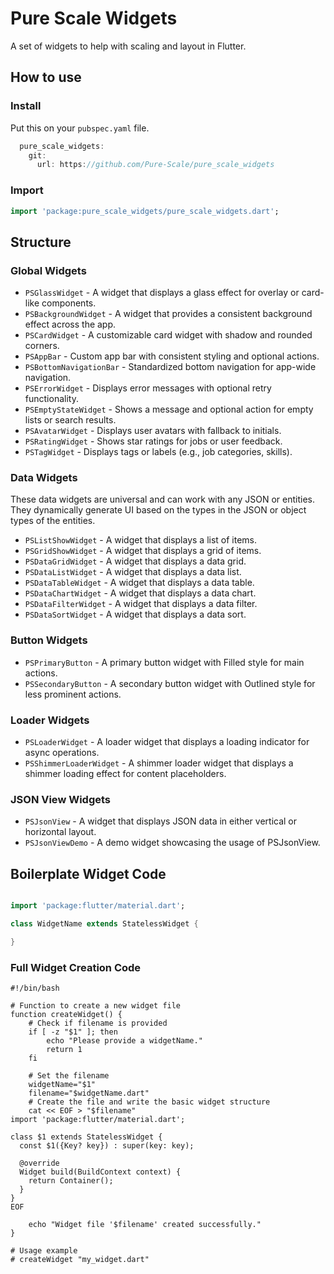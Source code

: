 # Pure Scale Widgets

A set of widgets to help with scaling and layout in Flutter.

## How to use

### Install
Put this on your `pubspec.yaml` file.

```Dart
  pure_scale_widgets:
    git:
      url: https://github.com/Pure-Scale/pure_scale_widgets
```

### Import

```Dart
import 'package:pure_scale_widgets/pure_scale_widgets.dart';
```

## Structure

### Global Widgets
 
- `PSGlassWidget` - A widget that displays a glass effect for overlay or card-like components.
- `PSBackgroundWidget` - A widget that provides a consistent background effect across the app.
- `PSCardWidget` - A customizable card widget with shadow and rounded corners.
- `PSAppBar` - Custom app bar with consistent styling and optional actions.
- `PSBottomNavigationBar` - Standardized bottom navigation for app-wide navigation.
- `PSErrorWidget` - Displays error messages with optional retry functionality.
- `PSEmptyStateWidget` - Shows a message and optional action for empty lists or search results.
- `PSAvatarWidget` - Displays user avatars with fallback to initials.
- `PSRatingWidget` - Shows star ratings for jobs or user feedback.
- `PSTagWidget` - Displays tags or labels (e.g., job categories, skills).

### Data Widgets
These data widgets are universal and can work with any JSON or entities. They dynamically generate UI based on the types in the JSON or object types of the entities.
- `PSListShowWidget` - A widget that displays a list of items.
- `PSGridShowWidget` - A widget that displays a grid of items.
- `PSDataGridWidget` - A widget that displays a data grid.
- `PSDataListWidget` - A widget that displays a data list.
- `PSDataTableWidget` - A widget that displays a data table.
- `PSDataChartWidget` - A widget that displays a data chart.
- `PSDataFilterWidget` - A widget that displays a data filter.
- `PSDataSortWidget` - A widget that displays a data sort.

### Button Widgets

- `PSPrimaryButton` - A primary button widget with Filled style for main actions.
- `PSSecondaryButton` - A secondary button widget with Outlined style for less prominent actions.

### Loader Widgets

- `PSLoaderWidget` - A loader widget that displays a loading indicator for async operations.
- `PSShimmerLoaderWidget` - A shimmer loader widget that displays a shimmer loading effect for content placeholders.

### JSON View Widgets

- `PSJsonView` - A widget that displays JSON data in either vertical or horizontal layout.
- `PSJsonViewDemo` - A demo widget showcasing the usage of PSJsonView.

## Boilerplate Widget Code
```Dart

import 'package:flutter/material.dart';

class WidgetName extends StatelessWidget {

}
```

### Full Widget Creation Code
```shell
#!/bin/bash

# Function to create a new widget file
function createWidget() {
    # Check if filename is provided
    if [ -z "$1" ]; then
        echo "Please provide a widgetName."
        return 1
    fi

    # Set the filename
    widgetName="$1"
    filename="$widgetName.dart"
    # Create the file and write the basic widget structure
    cat << EOF > "$filename"
import 'package:flutter/material.dart';

class $1 extends StatelessWidget {
  const $1({Key? key}) : super(key: key);

  @override
  Widget build(BuildContext context) {
    return Container();
  }
}
EOF

    echo "Widget file '$filename' created successfully."
}

# Usage example
# createWidget "my_widget.dart"

```


